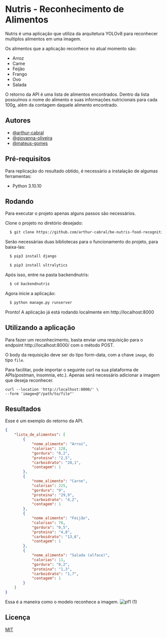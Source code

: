 # Nutris - Reconhecimento de Alimentos

Nutris é uma aplicação que utiliza da arquitetura YOLOv8 para reconhecer multiplos alimentos em uma imagem.

Os alimentos que a aplicação reconhece no atual momento são:
- Arroz
- Carne
- Feijão
- Frango
- Ovo
- Salada

O retorno da API é uma lista de alimentos encontrados. Dentro da lista possuímos o nome do alimento e suas informações nutricionais para cada 100g, além da contagem daquele alimento encontrado.
## Autores

- [@arthur-cabral](https://www.github.com/arthur-cabral)
- [@giovanna-oliveira](https://www.github.com/giovanna-oliveira)
- [@mateus-gomes](https://www.github.com/mateus-gomes)

## Pré-requisitos

Para replicação do resultado obtido, é necessário a instalação de algumas ferramentas:

- Python 3.10.10
## Rodando

Para executar o projeto apenas alguns passos são necessários.

Clone o projeto no diretório desejado:

```bash
  $ git clone https://github.com/arthur-cabral/be-nutris-food-recognition.git
```

Serão necessárias duas bibliotecas para o funcionamento do projeto, para baixa-las:

```bash
  $ pip3 install django
```
```bash
  $ pip3 install ultralytics
```

Após isso, entre na pasta backendnutris:

```bash
  $ cd backendnutris
```

Agora inicie a aplicação:

```bash
  $ python manage.py runserver
```

Pronto! A aplicação já está rodando localmente em http://localhost:8000
## Utilizando a aplicação

Para fazer um reconhecimento, basta enviar uma requisição para o endpoint  http://localhost:8000/ com o método POST.

O body da requisição deve ser do tipo form-data, com a chave `image`, do tipo `file`.

Para facilitar, pode importar o seguinte curl na sua plataforma de APIs(postman, insomnia, etc.). Apenas será necessário adicionar a imagem que deseja reconhecer.

```
curl --location 'http://localhost:8000/' \
--form 'image=@"/path/to/file"'
```
## Resultados

Esse é um exemplo do retorno da API.
````json
{
    "lista_de_alimentos": [
        {
            "nome_alimento": "Arroz",
            "calorias": 128,
            "gordura": "0,2",
            "proteina": "2,5",
            "carboidrato": "28,1",
            "contagem": 1
        },
        {
            "nome_alimento": "Carne",
            "calorias": 225,
            "gordura": "9",
            "proteina": "29,9",
            "carboidrato": "4,2",
            "contagem": 1
        },
        {
            "nome_alimento": "Feijão",
            "calorias": 76,
            "gordura": "0,5",
            "proteina": "4,8",
            "carboidrato": "13,6",
            "contagem": 1
        },
        {
            "nome_alimento": "Salada (alface)",
            "calorias": 11,
            "gordura": "0,2",
            "proteina": "1,3",
            "carboidrato": "1,7",
            "contagem": 1
        }
    ]
}
````

Essa é a maneira como o modelo reconhece a imagem.
![pf1 (1)](https://github.com/arthur-cabral/be-nutris-food-recognition/assets/61799587/3a104cc2-47d7-4de2-9870-d5e35f8fbd51)



## Licença

[MIT](https://choosealicense.com/licenses/mit/)

